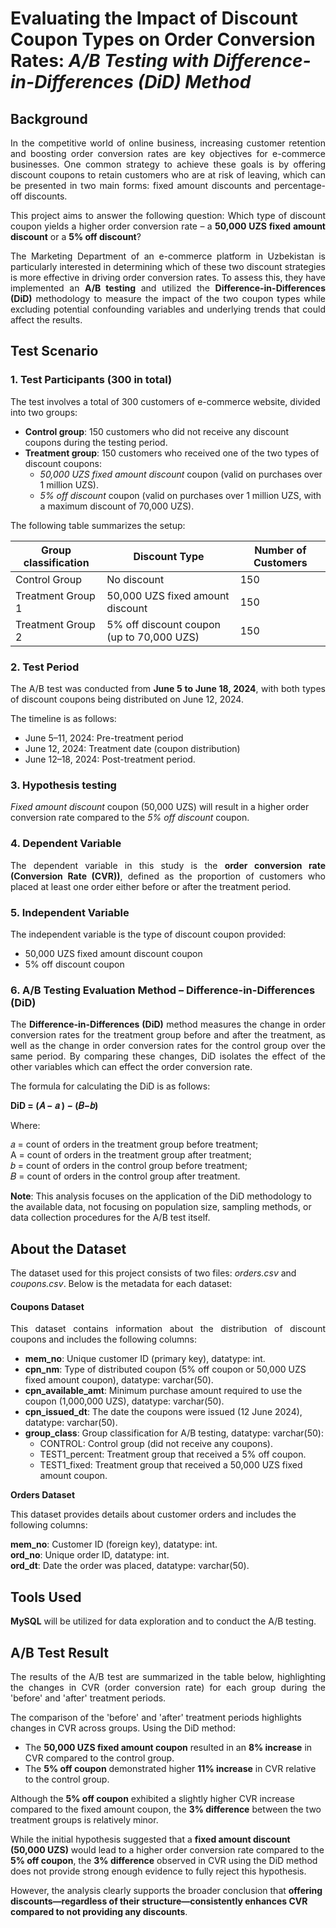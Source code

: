 # Evaluating the Impact of Discount Coupon Types on Order Conversion Rates: *A/B Testing with Difference-in-Differences (DiD) Method*
## Background
<p align="justify"> In the competitive world of online business, increasing customer retention and boosting order conversion rates are key objectives for e-commerce businesses. One common strategy to achieve these goals is by offering discount coupons to retain customers who are at risk of leaving, which can be presented in two main forms: fixed amount discounts and percentage-off discounts.</p>

<p align="justify"> This project aims to answer the following question: Which type of discount coupon yields a higher order conversion rate – a <b>50,000 UZS fixed amount discount</b> or a <b>5% off discount</b>? </p>

<p align="justify"> The Marketing Department of an e-commerce platform in Uzbekistan is particularly interested in determining which of these two discount strategies is more effective in driving order conversion rates. To assess this, they have implemented an <b>A/B testing</b> and utilized the <b>Difference-in-Differences (DiD)</b> methodology to measure the impact of the two coupon types while excluding potential confounding variables and underlying trends that could affect the results. </p>

## Test Scenario

### 1. Test Participants (300 in total)
The test involves a total of 300 customers of e-commerce website, divided into two groups:
- **Control group**: 150 customers who did not receive any discount coupons during the testing period.
- **Treatment group**: 150 customers who received one of the two types of discount coupons:
    - *50,000 UZS fixed amount discount* coupon (valid on purchases over 1 million UZS).
    - *5% off discount* coupon (valid on purchases over 1 million UZS, with a maximum discount of 70,000 UZS).

The following table summarizes the setup:

| Group classification |Discount Type                           | Number of Customers |
|--------------------|-----------------------------------------|---------------------|
| Control Group      | No discount                            | 150                  |
| Treatment Group 1  | 50,000 UZS fixed amount discount        | 150                 |
| Treatment Group 2  | 5% off discount coupon (up to 70,000 UZS)| 150                |

### 2. Test Period
<p align="justify"> The A/B test was conducted from <b>June 5 to June 18, 2024</b>, with both types of discount coupons being distributed on June 12, 2024.</p> 
The timeline is as follows: 

- June 5–11, 2024: Pre-treatment period
- June 12, 2024: Treatment date (coupon distribution)
- June 12–18, 2024: Post-treatment period. 

### 3. Hypothesis testing 
*Fixed amount discount* coupon (50,000 UZS) will result in a higher order conversion rate compared to the *5% off discount* coupon.

### 4. Dependent Variable
<p align="justify"> The dependent variable in this study is the <b>order conversion rate (Conversion Rate (CVR))</b>, defined as the proportion of customers who placed at least one order either before or after the treatment period.</p>

### 5. Independent Variable
The independent variable is the type of discount coupon provided:
- 50,000 UZS fixed amount discount coupon
- 5% off discount coupon

### 6. A/B Testing Evaluation Method – Difference-in-Differences (DiD)
<p align="justify"> The <b> Difference-in-Differences (DiD)</b> method measures the change in order conversion rates for the treatment group before and after the treatment, as well as the change in order conversion rates for the control group over the same period. By comparing these changes, DiD isolates the effect of the other variables which can effect the order conversion rate.</p>

The formula for calculating the DiD is as follows:

**DiD = (𝐴 − 𝑎 ) − (𝐵−𝑏)**

<p>Where:</p>
<div style="line-height: 1.2; margin-bottom: 15px;">
    𝑎 = count of orders in the treatment group before treatment;<br>
    A = count of orders in the treatment group after treatment;<br>
    𝑏 = count of orders in the control group before treatment;<br>
    𝐵 = count of orders in the control group after treatment.
</div>
<p><b>Note</b>: This analysis focuses on the application of the DiD methodology to the available data, not focusing on population size, sampling methods, or data collection procedures for the A/B test itself.
</p>

## About the Dataset

The dataset used for this project consists of two files: *orders.csv* and *coupons.csv*. Below is the metadata for each dataset:

#### **Coupons Dataset**

<p align="justify">This dataset contains information about the distribution of discount coupons and includes the following columns:

- **mem_no**: Unique customer ID (primary key), datatype: int.  
- **cpn_nm**: Type of distributed coupon (5% off coupon or 50,000 UZS fixed amount coupon), datatype: varchar(50).  
- **cpn_available_amt**: Minimum purchase amount required to use the coupon (1,000,000 UZS), datatype: varchar(50).  
- **cpn_issued_dt**: The date the coupons were issued (12 June 2024), datatype: varchar(50).  
- **group_class**: Group classification for A/B testing, datatype: varchar(50):  
  - CONTROL: Control group (did not receive any coupons).  
  - TEST1_percent: Treatment group that received a 5% off coupon.  
  - TEST1_fixed: Treatment group that received a 50,000 UZS fixed amount coupon.</p>

**Orders Dataset**

This dataset provides details about customer orders and includes the following columns:

**mem_no**: Customer ID (foreign key), datatype: int.  
**ord_no**: Unique order ID, datatype: int.  
**ord_dt**: Date the order was placed, datatype: varchar(50).

## Tools Used
**MySQL** will be utilized for data exploration and to conduct the A/B testing.




## A/B Test Result
<p align="justify"> The results of the A/B test are summarized in the table below, highlighting the changes in CVR (order conversion rate) for each group during the 'before' and 'after' treatment periods.

The comparison of the 'before' and 'after' treatment periods highlights changes in CVR across groups. Using the DiD method:

 - The <b>50,000 UZS fixed amount coupon</b> resulted in an <b>8% increase</b> in CVR compared to the control group.
 - The <b>5% off coupon</b> demonstrated higher <b>11% increase</b> in CVR relative to the control group.

Although the <b>5% off coupon</b> exhibited a slightly higher CVR increase compared to the fixed amount coupon, the <b>3% difference</b> between the two treatment groups is relatively minor.

While the initial hypothesis suggested that a <b>fixed amount discount (50,000 UZS)</b> would lead to a higher order conversion rate compared to the <b>5% off coupon</b>, the <b>3% difference</b> observed in CVR using the DiD method does not provide strong enough evidence to fully reject this hypothesis.

However, the analysis clearly supports the broader conclusion that <b>offering discounts—regardless of their structure—consistently enhances CVR compared to not providing any discounts</b>.</p>

